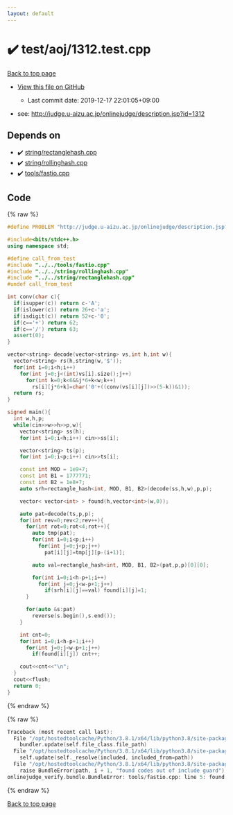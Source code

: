 ```yaml
---
layout: default
---
```


<!-- mathjax config similar to math.stackexchange -->
<script type="text/javascript" async
  src="https://cdnjs.cloudflare.com/ajax/libs/mathjax/2.7.5/MathJax.js?config=TeX-MML-AM_CHTML">
</script>
<script type="text/x-mathjax-config">
  MathJax.Hub.Config({
    TeX: { equationNumbers: { autoNumber: "AMS" }},
    tex2jax: {
      inlineMath: [ ['$','$'] ],
      processEscapes: true
    },
    "HTML-CSS": { matchFontHeight: false },
    displayAlign: "left",
    displayIndent: "2em"
  });
</script>

<script type="text/javascript" src="https://cdnjs.cloudflare.com/ajax/libs/jquery/3.4.1/jquery.min.js"></script>
<script src="https://cdn.jsdelivr.net/npm/jquery-balloon-js@1.1.2/jquery.balloon.min.js" integrity="sha256-ZEYs9VrgAeNuPvs15E39OsyOJaIkXEEt10fzxJ20+2I=" crossorigin="anonymous"></script>
<script type="text/javascript" src="../../../assets/js/copy-button.js"></script>
<link rel="stylesheet" href="../../../assets/css/copy-button.css" />


# :heavy_check_mark: test/aoj/1312.test.cpp

<a href="../../../index.html">Back to top page</a>

* <a href="{{ site.github.repository_url }}/blob/master/test/aoj/1312.test.cpp">View this file on GitHub</a>
    - Last commit date: 2019-12-17 22:01:05+09:00


* see: <a href="http://judge.u-aizu.ac.jp/onlinejudge/description.jsp?id=1312">http://judge.u-aizu.ac.jp/onlinejudge/description.jsp?id=1312</a>


## Depends on

* :heavy_check_mark: <a href="../../../library/string/rectanglehash.cpp.html">string/rectanglehash.cpp</a>
* :heavy_check_mark: <a href="../../../library/string/rollinghash.cpp.html">string/rollinghash.cpp</a>
* :heavy_check_mark: <a href="../../../library/tools/fastio.cpp.html">tools/fastio.cpp</a>


## Code

<a id="unbundled"></a>
{% raw %}
```cpp
#define PROBLEM "http://judge.u-aizu.ac.jp/onlinejudge/description.jsp?id=1312"

#include<bits/stdc++.h>
using namespace std;

#define call_from_test
#include "../../tools/fastio.cpp"
#include "../../string/rollinghash.cpp"
#include "../../string/rectanglehash.cpp"
#undef call_from_test

int conv(char c){
  if(isupper(c)) return c-'A';
  if(islower(c)) return 26+c-'a';
  if(isdigit(c)) return 52+c-'0';
  if(c=='+') return 62;
  if(c=='/') return 63;
  assert(0);
}

vector<string> decode(vector<string> vs,int h,int w){
  vector<string> rs(h,string(w,'$'));
  for(int i=0;i<h;i++)
    for(int j=0;j<(int)vs[i].size();j++)
      for(int k=0;k<6&&j*6+k<w;k++)
        rs[i][j*6+k]=char('0'+((conv(vs[i][j])>>(5-k))&1));
  return rs;
}

signed main(){
  int w,h,p;
  while(cin>>w>>h>>p,w){
    vector<string> ss(h);
    for(int i=0;i<h;i++) cin>>ss[i];

    vector<string> ts(p);
    for(int i=0;i<p;i++) cin>>ts[i];

    const int MOD = 1e9+7;
    const int B1 = 1777771;
    const int B2 = 1e8+7;
    auto srh=rectangle_hash<int, MOD, B1, B2>(decode(ss,h,w),p,p);

    vector< vector<int> > found(h,vector<int>(w,0));

    auto pat=decode(ts,p,p);
    for(int rev=0;rev<2;rev++){
      for(int rot=0;rot<4;rot++){
        auto tmp(pat);
        for(int i=0;i<p;i++)
          for(int j=0;j<p;j++)
            pat[i][j]=tmp[j][p-(i+1)];

        auto val=rectangle_hash<int, MOD, B1, B2>(pat,p,p)[0][0];

        for(int i=0;i<h-p+1;i++)
          for(int j=0;j<w-p+1;j++)
            if(srh[i][j]==val) found[i][j]=1;
      }

      for(auto &s:pat)
        reverse(s.begin(),s.end());
    }

    int cnt=0;
    for(int i=0;i<h-p+1;i++)
      for(int j=0;j<w-p+1;j++)
        if(found[i][j]) cnt++;

    cout<<cnt<<"\n";
  }
  cout<<flush;
  return 0;
}

```
{% endraw %}

<a id="bundled"></a>
{% raw %}
```cpp
Traceback (most recent call last):
  File "/opt/hostedtoolcache/Python/3.8.1/x64/lib/python3.8/site-packages/onlinejudge_verify/docs.py", line 342, in write_contents
    bundler.update(self.file_class.file_path)
  File "/opt/hostedtoolcache/Python/3.8.1/x64/lib/python3.8/site-packages/onlinejudge_verify/bundle.py", line 179, in update
    self.update(self._resolve(included, included_from=path))
  File "/opt/hostedtoolcache/Python/3.8.1/x64/lib/python3.8/site-packages/onlinejudge_verify/bundle.py", line 148, in update
    raise BundleError(path, i + 1, "found codes out of include guard")
onlinejudge_verify.bundle.BundleError: tools/fastio.cpp: line 5: found codes out of include guard

```
{% endraw %}

<a href="../../../index.html">Back to top page</a>

